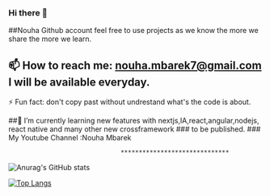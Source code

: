 ### Hi there 👋
##Nouha Github account feel free to use projects as we know the more we share the more we learn.
## 📫 How to reach me: nouha.mbarek7@gmail.com I will be available everyday.

 ⚡ Fun fact: don't copy past without undrestand what's the code is about.

##🌱 I’m currently learning new features with nextjs,IA,react,angular,nodejs, react native and many other new crossframework ### to be published.
                               ### My Youtube Channel :Nouha Mbarek
                                   
                                   
                                   ******************************
 
 
 ![Anurag's GitHub stats](https://github-readme-stats.vercel.app/api?username=nouha18&theme=chartreuse-dark&show_icons=true)



[![Top Langs](https://github-readme-stats.vercel.app/api/top-langs/?username=nouha18&layout=demo)](https://github.com/nouhaa18/github-readme-stats)




